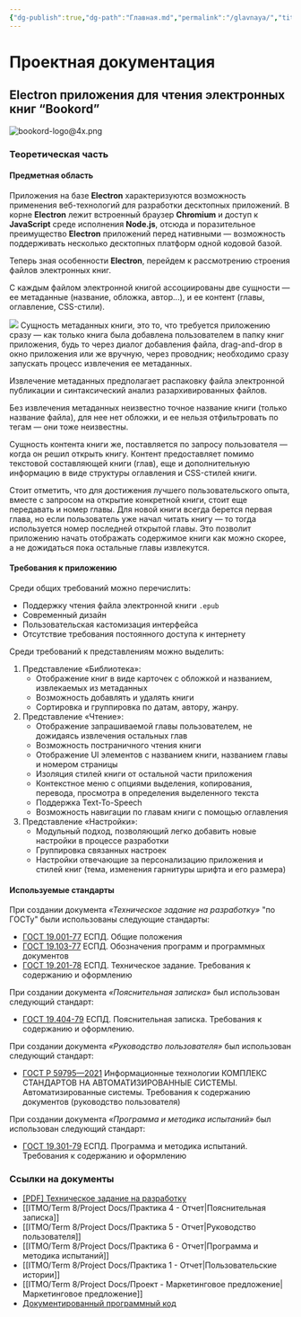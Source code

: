 ```yaml
---
{"dg-publish":true,"dg-path":"Главная.md","permalink":"/glavnaya/","title":"Главная","pinned":true,"tags":["gardenEntry"]}
---
```



# Проектная документация

## Electron приложения для чтения электронных книг “Bookord”

![bookord-logo@4x.png](/img/user/ITMO/Term%208/Project%20Docs/attachments/bookord-logo@4x.png)


### Теоретическая часть

#### Предметная область


Приложения на базе **Electron** характеризуются возможность применения веб-технологий для разработки десктопных приложений. В корне **Electron** лежит встроенный браузер **Chromium** и доступ к **JavaScript** cреде исполнения **Node.js**, отсюда и поразительное преимущество **Electron** приложений перед нативными ― возможность поддерживать несколько десктопных платформ одной кодовой базой.

Теперь зная особенности **Electron**, перейдем к рассмотрению строения файлов электронных книг.

С каждым файлом электронной книгой ассоциированы две сущности ― ее
метаданные (название, обложка, автор...), и ее контент (главы, оглавление,
CSS-стили).

![](https://i.imgur.com/0sz7Q1E.png)
Сущность метаданных книги, это то, что требуется приложению сразу ― как только книга была добавлена пользователем в папку книг приложения, будь то через диалог добавления файла, drag-and-drop в окно приложения или же вручную, через проводник; необходимо сразу запускать процесс извлечения ее метаданных. 

Извлечение метаданных предполагает распаковку файла электронной публикации и синтаксический анализ разархивированных файлов.

Без извлечения метаданных неизвестно точное название книги (только название файла), для нее нет обложки, и ее нельзя отфильтровать по тегам ―
они тоже неизвестны.

Сущность контента книги же, поставляется по запросу пользователя ―
когда он решил открыть книгу. Контент предоставляет помимо текстовой
составляющей книги (глав), еще и дополнительную информацию в виде
структуры оглавления и CSS-стилей книги.

Стоит отметить, что для достижения лучшего пользовательского опыта,
вместе с запросом на открытие конкретной книги, стоит еще передавать и
номер главы. Для новой книги всегда берется первая глава, но если
пользователь уже начал читать книгу ― то тогда используется номер
последней открытой главы. Это позволит приложению начать отображать
содержимое книги как можно скорее, а не дожидаться пока остальные главы
извлекутся.


#### Требования к приложению


Среди общих требований можно перечислить:
- Поддержку чтения файла электронной книги `.epub`
- Современный дизайн
- Пользовательская кастомизация интерфейса
- Отсутствие требования постоянного доступа к интернету


Среди требований к представлениям можно выделить:
1. Представление «Библиотека»:
	- Отображение книг в виде карточек с обложкой и названием, извлекаемых из метаданных
	- Возможность добавлять и удалять книги
	- Сортировка и группировка по датам, автору, жанру.
2. Представление «Чтение»:
	- Отображение запрашиваемой главы пользователем, не дожидаясь извлечения остальных глав
	- Возможность постраничного чтения книги
	- Отображение UI элементов с названием книги, названием главы и номером страницы
	- Изоляция стилей книги от остальной части приложения
	- Контекстное меню с опциями выделения, копирования, перевода, просмотра в определения выделенного текста
	- Поддержка Text-To-Speech
	- Возможность навигации по главам книги с помощью оглавления
3. Представление «Настройки»:
	- Модульный подход, позволяющий легко добавить новые 	настройки в процессе разработки
	- Группировка связанных настроек
	- Настройки отвечающие за персонализацию приложения и стилей 	книг (тема, изменения гарнитуры шрифта и его размера)


#### Используемые стандарты


При создании документа *«Техническое задание на разработку»* "по ГОСТу" были использованы следующие стандарты:
- [ГОСТ 19.001-77](https://www.swrit.ru/doc/espd/19.001-77.pdf) ЕСПД. Общие положения
- [ГОСТ 19.103-77](https://www.swrit.ru/doc/espd/19.103-77.pdf) ЕСПД. Обозначения программ и программных документов
- [ГОСТ 19.201-78](https://www.swrit.ru/doc/espd/19.201-78.pdf) ЕСПД. Техническое задание. Требования к содержанию и оформлению

При создании документа *«Пояснительная записка»* был использован следующий стандарт:
- [ГОСТ 19.404-79](https://www.swrit.ru/doc/espd/19.404-79.pdf) ЕСПД. Пояснительная записка. Требования к содержанию и оформлению.

При создании документа *«Руководство пользователя»* был использован следующий стандарт:
- [ГОСТ Р 59795—2021](https://www.swrit.ru/doc/gost34/59795-2021.pdf) Информационные технологии КОМПЛЕКС СТАНДАРТОВ НА АВТОМАТИЗИРОВАННЫЕ СИСТЕМЫ. Автоматизированные системы. Требования к содержанию документов (руководство пользователя)

При создании документа *«Программа и методика испытаний»* был использован следующий стандарт:
- [ГОСТ 19.301-79](https://www.swrit.ru/doc/espd/19.301-79.pdf) ЕСПД. Программа и методика испытаний. Требования к содержанию и оформлению

### Ссылки на документы

- [\[PDF\] Техническое задание на разработку](https://bookord-docs.netlify.app/img/attachments/Project%20Docs%20-%20Exchange-revised%20ТЗ.pdf)
- [[ITMO/Term 8/Project Docs/Практика 4 - Отчет\|Пояснительная записка]]
- [[ITMO/Term 8/Project Docs/Практика 5 - Отчет\|Руководство пользователя]]
- [[ITMO/Term 8/Project Docs/Практика 6 - Отчет\|Программа и методика испытаний]]
- [[ITMO/Term 8/Project Docs/Практика 1 - Отчет\|Пользовательские истории]]
- [[ITMO/Term 8/Project Docs/Проект - Маркетинговое предложение\|Маркетинговое предложение]]
- [Документированный программный код](https://github.com/LiprikON2/Bookord)

